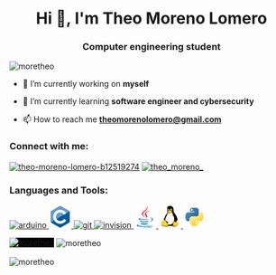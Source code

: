 <h1 align="center">Hi 👋, I'm Theo Moreno Lomero</h1>
<h3 align="center">Computer engineering student</h3>

<p align="left"> <img src="https://komarev.com/ghpvc/?username=moretheo&label=Profile%20views&color=0e75b6&style=flat" alt="moretheo" /> </p>

- 🔭 I’m currently working on **myself**

- 🌱 I’m currently learning **software engineer and cybersecurity**

- 📫 How to reach me **theomorenolomero@gmail.com**

<h3 align="left">Connect with me:</h3>
<p align="left">
<a href="https://linkedin.com/in/theo-moreno-lomero-b12519274" target="blank"><img align="center" src="https://raw.githubusercontent.com/rahuldkjain/github-profile-readme-generator/master/src/images/icons/Social/linked-in-alt.svg" alt="theo-moreno-lomero-b12519274" height="30" width="40" /></a>
<a href="https://instagram.com/theo_moreno_" target="blank"><img align="center" src="https://raw.githubusercontent.com/rahuldkjain/github-profile-readme-generator/master/src/images/icons/Social/instagram.svg" alt="theo_moreno_" height="30" width="40" /></a>
</p>

<h3 align="left">Languages and Tools:</h3>
<p align="left"> <a href="https://www.arduino.cc/" target="_blank" rel="noreferrer"> <img src="https://cdn.worldvectorlogo.com/logos/arduino-1.svg" alt="arduino" width="40" height="40"/> </a> <a href="https://www.cprogramming.com/" target="_blank" rel="noreferrer"> <img src="https://raw.githubusercontent.com/devicons/devicon/master/icons/c/c-original.svg" alt="c" width="40" height="40"/> </a> <a href="https://git-scm.com/" target="_blank" rel="noreferrer"> <img src="https://www.vectorlogo.zone/logos/git-scm/git-scm-icon.svg" alt="git" width="40" height="40"/> </a> <a href="https://www.invisionapp.com/" target="_blank" rel="noreferrer"> <img src="https://www.vectorlogo.zone/logos/invisionapp/invisionapp-icon.svg" alt="invision" width="40" height="40"/> </a> <a href="https://www.java.com" target="_blank" rel="noreferrer"> <img src="https://raw.githubusercontent.com/devicons/devicon/master/icons/java/java-original.svg" alt="java" width="40" height="40"/> </a> <a href="https://www.linux.org/" target="_blank" rel="noreferrer"> <img src="https://raw.githubusercontent.com/devicons/devicon/master/icons/linux/linux-original.svg" alt="linux" width="40" height="40"/> </a> <a href="https://www.python.org" target="_blank" rel="noreferrer"> <img src="https://raw.githubusercontent.com/devicons/devicon/master/icons/python/python-original.svg" alt="python" width="40" height="40"/> </a> </p>


<p><img align="left" src="https://github-readme-stats.vercel.app/api/top-langs?username=moretheo&show_icons=true&locale=en&layout=compact" alt="moretheo" style="background-color:#000000;" /></p>


<p>&nbsp;<img align="center" src="https://github-readme-stats.vercel.app/api?username=moretheo&show_icons=true&locale=en" alt="moretheo" /></p>

<p><img align="center" src="https://github-readme-streak-stats.herokuapp.com/?user=moretheo&" alt="moretheo" /></p>


